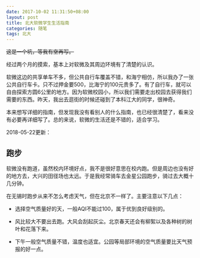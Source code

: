 ```yaml
---
date: 2017-10-02 11:31:50+08:00
layout: post
title: 北大软微学生生活指南
categories: 随笔
tags: 北大
---
```


<del>这是一个坑，等我有空再写。</del>

经过两个月的摸索，基本上对软微及其周边环境有了清楚的认识。

软微这边的共享单车不多，但公共自行车覆盖不错，和海宁相仿，所以我办了一张公共自行车卡。只不过押金要500，比海宁的100元贵多了。有了自行车，就可以自由探索方圆6公里的地方。因为软微校园小，所以我们需要走出校园去获得我们需要的东西。昨天，我出去逛街的时候还碰到了本科江大的同学，很神奇。

本来想写详细的指南，但发现我没有看别人的什么指南，也已经很清楚了，看来没有必要再详细写了。总的来说，软微的生活还是不错的，适合学习。


2018-05-22更新：

## 跑步 

软微没有跑道，虽然校内环境好点，我不是很好意思在校内跑。但是周边也没有好的地方去，大兴的田径场也太远。于是我经常骑车去金星公园跑步，骑过去大概十几分钟。

在无锡时跑步从来不怎么考虑天气，但在北京不一样了。主要注意以下几点：

* 选择空气质量好的天，一般AQI不能过100，属于优到良好级别的。

* 风比较大不要出去跑。大风会刮起灰尘。北京春天还会有柳絮以及各种树的树叶和花落下来。

* 下午一般空气质量不错，温度也适宜。公园等局部环境的空气质量要比天气预报的好一点。